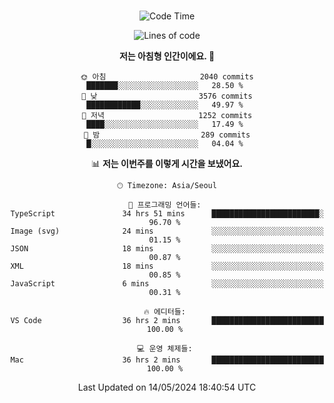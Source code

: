 <div align="center">

<br />

 <!--START_SECTION:waka-->
![Code Time](http://img.shields.io/badge/Code%20Time-2%2C472%20hrs%2021%20mins-blue)

![Lines of code](https://img.shields.io/badge/%EC%A0%80%EB%8A%94%20%EC%97%AC%ED%83%9C%EA%B9%8C%EC%A7%80%20-4.0%20million%20%EC%A4%84%EC%9D%98%20%EC%BD%94%EB%93%9C%EB%A5%BC%20%EC%9E%91%EC%84%B1%ED%96%88%EC%96%B4%EC%9A%94.-blue)

**저는 아침형 인간이에요. 🐤** 

```text
🌞 아침                     2040 commits        ███████░░░░░░░░░░░░░░░░░░   28.50 % 
🌆 낮　                     3576 commits        ████████████░░░░░░░░░░░░░   49.97 % 
🌃 저녁                     1252 commits        ████░░░░░░░░░░░░░░░░░░░░░   17.49 % 
🌙 밤　                     289 commits         █░░░░░░░░░░░░░░░░░░░░░░░░   04.04 % 
```


📊 **저는 이번주를 이렇게 시간을 보냈어요.** 

```text
🕑︎ Timezone: Asia/Seoul

💬 프로그래밍 언어들: 
TypeScript               34 hrs 51 mins      ████████████████████████░   96.70 % 
Image (svg)              24 mins             ░░░░░░░░░░░░░░░░░░░░░░░░░   01.15 % 
JSON                     18 mins             ░░░░░░░░░░░░░░░░░░░░░░░░░   00.87 % 
XML                      18 mins             ░░░░░░░░░░░░░░░░░░░░░░░░░   00.85 % 
JavaScript               6 mins              ░░░░░░░░░░░░░░░░░░░░░░░░░   00.31 % 

🔥 에디터들: 
VS Code                  36 hrs 2 mins       █████████████████████████   100.00 % 

💻 운영 체제들: 
Mac                      36 hrs 2 mins       █████████████████████████   100.00 % 
```


 Last Updated on 14/05/2024 18:40:54 UTC
<!--END_SECTION:waka-->

</div>
